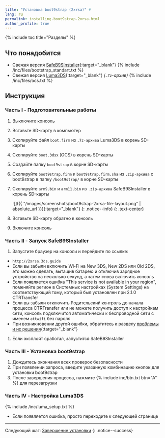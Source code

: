 ```yaml
---
title: "Установка boot9strap (2xrsa)" #
lang: ru
permalink: installing-boot9strap-2xrsa.html
author_profile: true
---
```

{% include toc title="Разделы" %}

## Что понадобится

* Свежая версия [SafeB9SInstaller](https://github.com/d0k3/SafeB9SInstaller/releases/latest){:target="_blank"}
{% include /inc/files/bootstrap_standart.txt %}
* Свежая версия [Luma3DS](https://github.com/AuroraWright/Luma3DS/releases/latest){:target="_blank"} *(`.7z`-архив)*
{% include /inc/files/ocs.txt %}

## Инструкция

### Часть I - Подготовительные работы

1. Выключите консоль
1. Вставьте SD-карту в компьютер
1. Скопируйте файл `boot.firm` из `.7z-архива` Luma3DS в корень SD-карты
1. Скопируйте `boot.3dsx` (OCS) в корень SD-карты
1. Создайте папку `boot9strap` в корне SD-карты
1. Скопируйте `boot9strap.firm` и `boot9strap.firm.sha` из `.zip-архива` с boot9strap в папку `/boot9strap/` в корне SD-карты
1. Скопируйте `arm9.bin` и `arm11.bin` из `.zip-архива` SafeB9SInstaller в корень SD-карты

    ![]({{ "/images/screenshots/boot9strap-2xrsa-file-layout.png" | absolute_url }}){:target="_blank"}
    {: .notice--info}
	{: .text-center}

1. Вставьте SD-карту обратно в консоль
1. Включите консоль

### Часть II - Запуск SafeB9SInstaller

1. Запустите браузер на консоли и перейдите по ссылке:
  + `http://2xrsa.3ds.guide`
  + Если вы забыли включить Wi-Fi на New 3DS, New 2DS или Old 2DS, это можно сделать, вытащив батарею и отключив зарядное устройство на несколько секунд, а затем снова включить консоль
  + Если появляется ошибка "This service is not available in your region", поменяйте регион в Системных настройках (System Settings) на соответствующий тому, который был установлен при 2.1.0 CTRTransfer
  + Если вы забыли отключить Родительский контроль до начала процесса CTRTransfer или не можете получить доступ к настройкам сети, консоль подключится автоматически к беспроводной сети с именем `attwifi` без пароля
  + При возникновении другой ошибки, обратитесь к разделу [проблемы и их решения](troubleshooting#не-работает-эксплойт-на-основе-браузера){:target="_blank"}
1. Если эксплойт сработал, запустится SafeB9SInstaller

### Часть III - Установка boot9strap

1. Дождитесь окончания всех проверок безопасности
1. При появлении запроса, введите указанную комбинацию кнопок для установки boot9strap
1. После завершения процесса, нажмите {% include inc/btn.txt btn="A" %} для перезагрузки

### Часть IV - Настройка Luma3DS

{% include /inc/luma_setup.txt %}
  + Если появляется ошибка, просто переходите к следующей странице

___

Следующий шаг: [Завершение установки](finalizing-setup)
{: .notice--success}